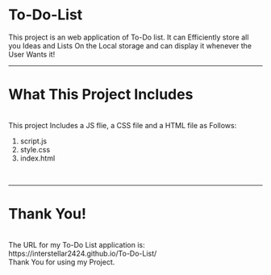 # To-Do-List
This project is an web application of To-Do list. It can Efficiently store all you Ideas and Lists On the Local storage and can display it whenever the User Wants it! <br> <hr>
<h1>What This Project Includes</h1>
<br>
This project Includes a JS flie, a CSS file and a HTML file as Follows:
<ol>
  <li>script.js</li>
  <li>style.css</li>
  <li>index.html</li>
</ol>
<br>
<hr>
<h1>Thank You!</h1>
<br>
The URL for my To-Do List application is:
https://interstellar2424.github.io/To-Do-List/
<br>
Thank You for using my Project.
